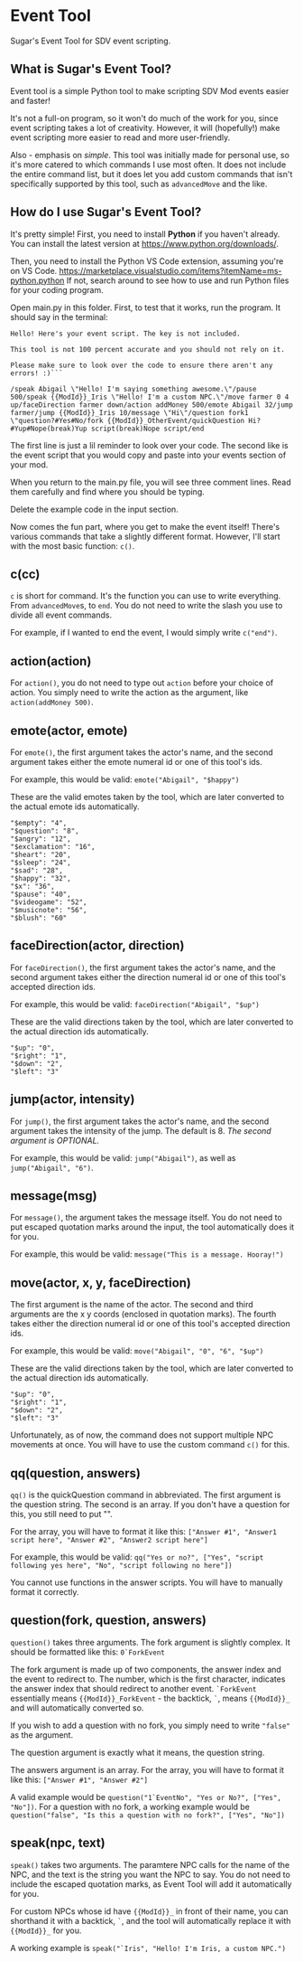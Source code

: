 # Event Tool
Sugar's Event Tool for SDV event scripting.


## What is Sugar's Event Tool?

Event tool is a simple Python tool to make scripting SDV Mod events easier and faster! 

It's not a full-on program, so it won't do much of the work for you, since event scripting takes a lot of creativity.
However, it will (hopefully!) make event scripting more easier to read and more user-friendly.

Also - emphasis on *simple*. This tool was initially made for personal use, so it's more catered to which commands I use most often.
It does not include the entire command list, but it does let you add custom commands that isn't specifically supported by this tool, such as `advancedMove` and the like.


## How do I use Sugar's Event Tool?

It's pretty simple! First, you need to install **Python** if you haven't already. 
You can install the latest version at https://www.python.org/downloads/.

Then, you need to install the Python VS Code extension, assuming you're on VS Code. https://marketplace.visualstudio.com/items?itemName=ms-python.python
If not, search around to see how to use and run Python files for your coding program.

Open main.py in this folder. First, to test that it works, run the program. 
It should say in the terminal:

```
Hello! Here's your event script. The key is not included.

This tool is not 100 percent accurate and you should not rely on it.

Please make sure to look over the code to ensure there aren't any errors! :)```

/speak Abigail \"Hello! I'm saying something awesome.\"/pause 500/speak {{ModId}}_Iris \"Hello! I'm a custom NPC.\"/move farmer 0 4 up/faceDirection farmer down/action addMoney 500/emote Abigail 32/jump farmer/jump {{ModId}}_Iris 10/message \"Hi\"/question fork1 \"question?#Yes#No/fork {{ModId}}_OtherEvent/quickQuestion Hi?#Yup#Nope(break)Yup script(break)Nope script/end
```

The first line is just a lil reminder to look over your code. 
The second like is the event script that you would copy and paste into your events section of your mod.

When you return to the main.py file, you will see three comment lines. Read them carefully and find where you should be typing.

Delete the example code in the input section.

Now comes the fun part, where you get to make the event itself! There's various commands that take a slightly different format.
However, I'll start with the most basic function: `c()`.

## c(cc)

`c` is short for command. It's the function you can use to write everything. From `advancedMove`s, to `end`.
You do not need to write the slash you use to divide all event commands. 

For example, if I wanted to end the event, I would simply write `c("end")`.

## action(action)

For `action()`, you do not need to type out `action` before your choice of action. 
You simply need to write the action as the argument, like `action(addMoney 500)`.

## emote(actor, emote)

For `emote()`, the first argument takes the actor's name, and the second argument takes either the emote numeral id or one of this tool's ids.

For example, this would be valid: `emote("Abigail", "$happy")`

These are the valid emotes taken by the tool, which are later converted to the actual emote ids automatically.
    
    "$empty": "4",
    "$question": "8",
    "$angry": "12",
    "$exclamation": "16",
    "$heart": "20",
    "$sleep": "24",
    "$sad": "28",
    "$happy": "32",
    "$x": "36",
    "$pause": "40",
    "$videogame": "52",
    "$musicnote": "56",
    "$blush": "60"

## faceDirection(actor, direction)

For `faceDirection()`, the first argument takes the actor's name, and the second argument takes either the direction numeral id or one of this tool's accepted direction ids.

For example, this would be valid: `faceDirection("Abigail", "$up")`

These are the valid directions taken by the tool, which are later converted to the actual direction ids automatically.

    "$up": "0",
    "$right": "1",
    "$down": "2",
    "$left": "3"

## jump(actor, intensity)

For `jump()`, the first argument takes the actor's name, and the second argument takes the intensity of the jump. The default is 8.
*The second argument is OPTIONAL.*

For example, this would be valid: `jump("Abigail")`, as well as `jump("Abigail", "6")`.

## message(msg)

For `message()`, the argument takes the message itself. You do not need to put escaped quotation marks around the input, the tool automatically does it for you.

For example, this would be valid: `message("This is a message. Hooray!")`

## move(actor, x, y, faceDirection)

The first argument is the name of the actor. The second and third arguments are the x y coords (enclosed in quotation marks). 
The fourth takes either the direction numeral id or one of this tool's accepted direction ids.

For example, this would be valid: `move("Abigail", "0", "6", "$up")`

These are the valid directions taken by the tool, which are later converted to the actual direction ids automatically.

    "$up": "0",
    "$right": "1",
    "$down": "2",
    "$left": "3"

Unfortunately, as of now, the command does not support multiple NPC movements at once. You will have to use the custom command `c()` for this.

## qq(question, answers)

`qq()` is the quickQuestion command in abbreviated. The first argument is the question string. The second is an array.
If you don't have a question for this, you still need to put "".

For the array, you will have to format it like this: `["Answer #1", "Answer1 script here", "Answer #2", "Answer2 script here"]`

For example, this would be valid: `qq("Yes or no?", ["Yes", "script following yes here", "No", "script following no here"])`

You cannot use functions in the answer scripts. You will have to manually format it correctly.

## question(fork, question, answers)

`question()` takes three arguments. The fork argument is slightly complex. It should be formatted like this: ``0`ForkEvent``

The fork argument is made up of two components, the answer index and the event to redirect to. The number, which is the first character, indicates the answer index that should redirect to another event. `` `ForkEvent `` essentially means `{{ModId}}_ForkEvent` - the backtick, `` ` ``, means `{{ModId}}_` and will automatically converted so.

If you wish to add a question with no fork, you simply need to write `"false"` as the argument.

The question argument is exactly what it means, the question string.

The answers argument is an array. For the array, you will have to format it like this: `["Answer #1", "Answer #2"]`

A valid example would be ``question("1`EventNo", "Yes or No?", ["Yes", "No"])``. For a question with no fork, a working example would be `question("false", "Is this a question with no fork?", ["Yes", "No"])`

## speak(npc, text)

`speak()` takes two arguments. The paramtere NPC calls for the name of the NPC, and the text is the string you want the NPC to say. You do not need to include the escaped quotation marks, as Event Tool will add it automatically for you.

For custom NPCs whose id have `{{ModId}}_` in front of their name, you can shorthand it with a backtick, `` ` ``, and the tool will automatically replace it with `{{ModId}}_` for you.

A working example is ``speak("`Iris", "Hello! I'm Iris, a custom NPC.")``
